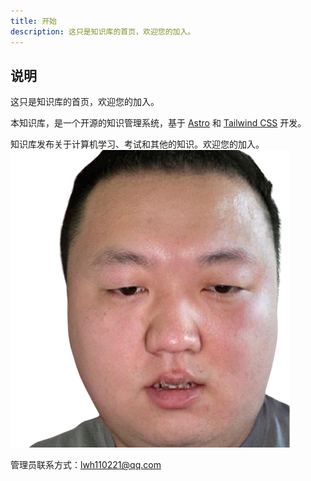 ```yaml
---
title: 开始
description: 这只是知识库的首页，欢迎您的加入。
---
```


## 说明

这只是知识库的首页，欢迎您的加入。

本知识库，是一个开源的知识管理系统，基于 [Astro](https://astro.build/) 和 [Tailwind CSS](https://tailwindcss.com/) 开发。

知识库发布关于计算机学习、考试和其他的知识。欢迎您的加入。
![去你妈的”](/public/yaosg.png)

管理员联系方式：lwh110221@qq.com

